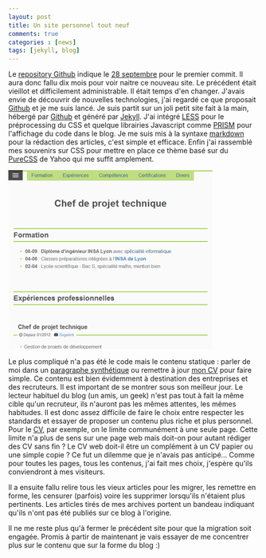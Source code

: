 ```yaml
---
layout: post
title: Un site personnel tout neuf
comments: true
categories : [news]
tags: [jekyll, blog]
---
```


Le [repository Github][repo] indique le [28 septembre][commit] pour le premier commit. Il aura donc fallu dix mois pour voir naitre ce nouveau site. Le précédent était vieillot et difficilement administrable. Il était temps d'en changer. J'avais envie de découvrir de nouvelles technologies, j'ai regardé ce que proposait [Github] et je me suis lancé. Je suis partit sur un joli petit site fait à la main, hébergé par [Github] et généré par [Jekyll]. J'ai intégré [LESS] pour le préprocessing du CSS et quelque librairies Javascript comme [PRISM] pour l'affichage du code dans le blog.  Je me suis mis à la syntaxe [markdown] pour la rédaction des articles, c'est simple et efficace.  Enfin j'ai rassemblé mes souvenirs sur CSS pour mettre en place ce thème basé sur du [PureCSS] de Yahoo qui me suffit amplement.

![Copie d'écran de mon CV](/images/cv.png "Copie d'écran de mon CV")

Le plus compliqué n'a pas été le code mais le contenu statique : parler de moi dans un [paragraphe synthétique][mwerlen] ou remettre à jour [mon CV][cv] pour faire simple. Ce contenu est bien évidemment à destination des entreprises et des recruteurs. Il est important de se montrer sous son meilleur jour. Le lecteur habituel du blog (un amis, un geek) n'est pas tout à fait la même cible qu'un recruteur, ils n'auront pas les mêmes attentes, les mêmes habitudes. Il est donc assez difficile de faire le choix entre  respecter les standards et essayer de proposer un contenu plus riche et plus personnel. Pour le [CV], par exemple, on le limite communément à une seule page. Cette limite n'a plus de sens sur une page web mais doit-on pour autant rédiger des CV sans fin ? Le CV web doit-il être un complément à un CV papier ou une simple copie ? Ce fut un dilemme que je n'avais pas anticipé... Comme pour toutes les pages, tous les contenus, j'ai fait mes choix, j'espère qu'ils conviendront à mes visiteurs.


Il a ensuite fallu relire tous les vieux articles pour les migrer, les remettre en forme, les censurer (parfois) voire les supprimer lorsqu'ils n'étaient plus pertinents. Les articles tirés de mes archives portent un bandeau indiquant qu'ils n'ont pas été publiés sur ce blog à l'origine.

Il ne me reste plus qu'à fermer le précédent site pour que la migration soit engagée. Promis à partir de maintenant je vais essayer de me concentrer plus sur le contenu que sur la forme du blog :)


[repo]: //github.com/mwerlen/mwerlen.github.com "Le repository github du site"
[commit]: //github.com/mwerlen/mwerlen.github.com/commit/88e6ae1c68bc5d3b8552eca3b175b6a496b100db "My first commit on the project"
[jekyll]: //jekyllrb.com/ "Jekyll"
[PureCSS]: //purecss.io "PureCSS de Yahoo"
[Github]: //github.com "Github"
[mwerlen]: /mwerlen.html "Présentation de l'auteur du blog"
[cv]: /cv.html "Mon CV"
[LESS]: //lesscss.org/ "Less un préprocesseur CSS"
[PRISM]: //prismjs.com/ "Prism, un syntax highlighter"
[markdown]: //daringfireball.net/projects/markdown/ "Markdown"